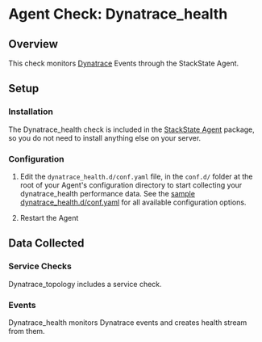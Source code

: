 # Agent Check: Dynatrace_health

## Overview

This check monitors [Dynatrace][1] Events through the StackState Agent.

## Setup

### Installation

The Dynatrace_health check is included in the [StackState Agent][2] package, so you do not
need to install anything else on your server.

### Configuration

1. Edit the `dynatrace_health.d/conf.yaml` file, in the `conf.d/` folder at the root of your
   Agent's configuration directory to start collecting your dynatrace_health performance data.
   See the [sample dynatrace_health.d/conf.yaml][2] for all available configuration options.

2. Restart the Agent

## Data Collected

### Service Checks

Dynatrace_topology includes a service check.

### Events

Dynatrace_health monitors Dynatrace events and creates health stream from them.

[1]: https://www.dynatrace.com/support/help/dynatrace-api/environment-api/events-v1/
[2]: https://github.com/StackVista/stackstate-agent-integrations/blob/master/dynatrace_health/stackstate_checks/dynatrace_health/data/conf.yaml.example
